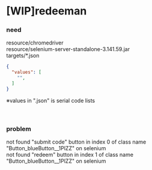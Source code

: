 # [WIP]redeeman

### need
resource/chromedriver<br>
resource/selenium-server-standalone-3.141.59.jar<br>
targets/*.json<br>
```json
{
  "values": [
    "",
  ]
}
```
※values in ".json" is serial code lists<br>
<br>
<br>

### problem
not found "submit code" button in  index 0 of class name "Button_blueButton__1PlZZ" on selenium<br>
not found "redeem" button in index 1 of class name "Button_blueButton__1PlZZ" on selenium<br>
